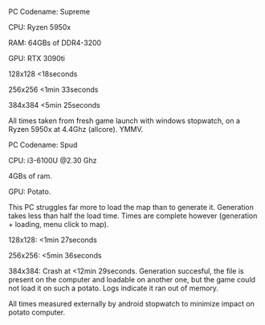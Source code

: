 PC Codename: Supreme

CPU: Ryzen 5950x

RAM: 64GBs of DDR4-3200

GPU: RTX 3090ti

128x128 <18seconds

256x256 <1min 33seconds

384x384 <5min 25seconds

All times taken from fresh game launch with windows stopwatch, on a Ryzen 5950x at 4.4Ghz (allcore).  YMMV.

PC Codename: Spud

CPU: i3-6100U @2.30 Ghz

4GBs of ram.  

GPU: Potato.

This PC struggles far more to load the map than to generate it.  Generation takes less than half the load time.  Times are complete however (generation + loading, menu click to map).

128x128: <1min 27seconds

256x256: <5min 36seconds

384x384: Crash at <12min 29seconds.  Generation succesful, the file is present on the computer and loadable on another one, but the game could not load it on such a potato.  Logs indicate it ran out of memory.

All times measured externally by android stopwatch to minimize impact on potato computer.
